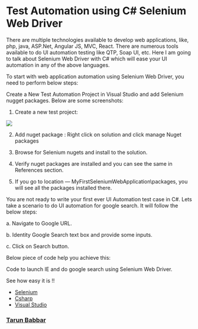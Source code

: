 # Test Automation using C# Selenium Web Driver

There are multiple technologies available to develop web applications, like,
php, java, ASP.Net, Angular JS, MVC, React. There are numerous tools available
to do UI automation testing like QTP, Soap UI, etc. Here I am going to talk
about Selenium Web Driver with C# which will ease your UI automation in any of
the above languages.

To start with web application automation using Selenium Web Driver, you need to
perform below steps:

Create a New Test Automation Project in Visual Studio and add Selenium nugget
packages. Below are some screenshots:

1.  Create a new test project:

![](https://cdn-images-1.medium.com/max/800/1*re8ZyKWVJ5LBUSsYCwntpQ.png)

2. Add nuget package : Right click on solution and click manage Nuget packages

3. Browse for Selenium nugets and install to the solution.

4. Verify nuget packages are installed and you can see the same in References
section.

5. If you go to location — MyFirstSeleniumWebApplication\packages, you will see
all the packages installed there.

You are not ready to write your first ever UI Automation test case in C#. Lets
take a scenario to do UI automation for google search. It will follow the below
steps:

a. Navigate to Google URL.

b. Identity Google Search text box and provide some inputs.

c. Click on Search button.

Below piece of code help you achieve this:

<span class="figcaption_hack">Code to launch IE and do google search using Selenium Web Driver.</span>

See how easy it is !!

* [Selenium](https://medium.com/tag/selenium?source=post)
* [Csharp](https://medium.com/tag/csharp?source=post)
* [Visual Studio](https://medium.com/tag/visual-studio?source=post)

### [Tarun Babbar](https://medium.com/@IamTarunBabbar)

